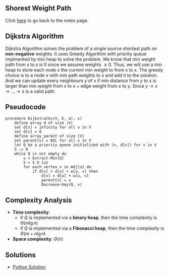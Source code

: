 ## Shorest Weight Path
Click [here](../notes.md) to go back to the notes page.

## Dijkstra Algorithm
Dijkstra Algorithm solves the problem of a single source shortest path on **non-negative** weights. It uses Greedy Algorithm with priority queue implmented by min heap to solve the problem. We know that min weight path from $s$ to $s$ is 0 since we assume weights $\geq 0$. Thus, we will use a min heap to store each node $x$ the current min weight to from $s$ to $x$. The greedy choice is to a node $x$ with min path weights to $s$ and add it to the solution. And we can update every neighbours $y$ of $x$ if min distance from $y$ to $s$ is larger than min weight from $x$ to $s$ + edge weight from $x$ to $y$. Since $y \rightarrow x \rightarrow \dots \rightarrow s$ is a valid path.

## Pseudocode
```
procedure Dijkstra(G=(V, E, w), s)
    define array d of size |V|
    set d[v] = infinity for all v in V
    set d[s] = 0
    define array parent of size |V|
    set parent[v] = NIL for all v in V
    let Q be a priority queue initialized with (v, d[v]) for v in V
    S := 0
    while Q is not empty do
        u = Extract-Min(Q)
        S = S U {u}
        for each vertex v in Adj[u] do
            if d[v] > d[u] + w[u, v] then
                d[v] = d[u] + w[u, v]
                parent[v] = u
                Decrease-Key(Q, v)
```

## Complexity Analysis
- **Time complexity**: 
  - if $Q$ is implemented via a **binary heap**, then the time complexity is $\Theta(m \lg n)$
  - if $Q$ is implemented via a **Fibonacci heap**, then the time complexity is $\Theta(m + n \lg n)$
- **Space complexity**: $\Theta(n)$

## Solutions
- [Python Solution](dijkstra_algorithm.py)
